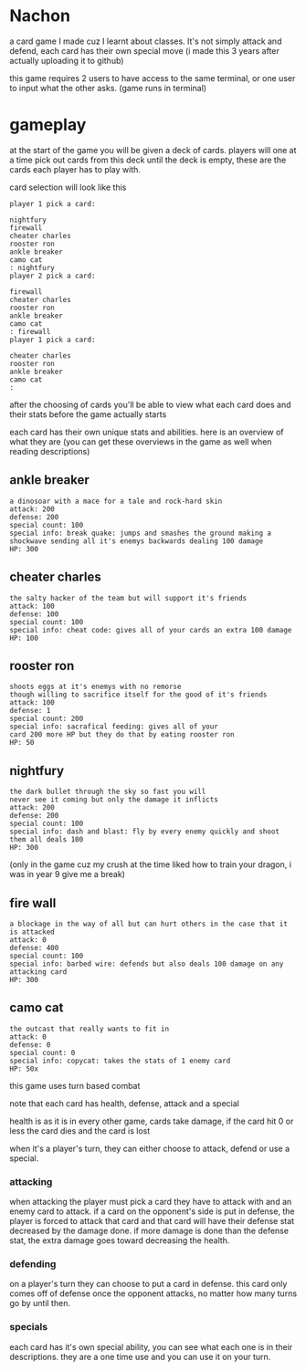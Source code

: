 # Nachon
a card game I made cuz I learnt about classes. It's not simply attack and defend, each card has their own special move (i made this 3 years after actually uploading it to github)

this game requires 2 users to have access to the same terminal, or one user to input what the other asks. (game runs in terminal)

# gameplay

at the start of the game you will be given a deck of cards.
players will one at a time pick out cards from this deck until the deck is empty, these are the cards each player has to play with.

card selection will look like this

```
player 1 pick a card:

nightfury
firewall
cheater charles
rooster ron
ankle breaker
camo cat
: nightfury
player 2 pick a card:

firewall
cheater charles
rooster ron
ankle breaker
camo cat
: firewall
player 1 pick a card:

cheater charles
rooster ron
ankle breaker
camo cat
: 
```

after the choosing of cards you'll be able to view what each card does and their stats before the game actually starts

each card has their own unique stats and abilities. here is an overview of what they are (you can get these overviews in the game as well when reading descriptions)

## ankle breaker
```
a dinosoar with a mace for a tale and rock-hard skin
attack: 200
defense: 200
special count: 100
special info: break quake: jumps and smashes the ground making a shockwave sending all it's enemys backwards dealing 100 damage
HP: 300
```

## cheater charles
```
the salty hacker of the team but will support it's friends
attack: 100
defense: 100
special count: 100
special info: cheat code: gives all of your cards an extra 100 damage
HP: 100
```

## rooster ron
```
shoots eggs at it's enemys with no remorse
though willing to sacrifice itself for the good of it's friends
attack: 100
defense: 1
special count: 200
special info: sacrafical feeding: gives all of your
card 200 more HP but they do that by eating rooster ron
HP: 50
```

## nightfury
```
the dark bullet through the sky so fast you will
never see it coming but only the damage it inflicts
attack: 200
defense: 200
special count: 100
special info: dash and blast: fly by every enemy quickly and shoot them all deals 100
HP: 300
```
(only in the game cuz my crush at the time liked how to train your dragon, i was in year 9 give me a break)

## fire wall
```
a blockage in the way of all but can hurt others in the case that it is attacked
attack: 0
defense: 400
special count: 100
special info: barbed wire: defends but also deals 100 damage on any attacking card
HP: 300
```

## camo cat
```
the outcast that really wants to fit in
attack: 0
defense: 0
special count: 0
special info: copycat: takes the stats of 1 enemy card
HP: 50x
```

this game uses turn based combat

note that each card has health, defense, attack and a special

health is as it is in every other game, cards take damage, if the card hit 0 or less the card dies and the card is lost

when it's a player's turn, they can either choose to attack, defend or use a special.

### attacking
when attacking the player must pick a card they have to attack with and an enemy card to attack.
if a card on the opponent's side is put in defense, the player is forced to attack that card and that card will have their defense stat decreased by the damage done.
if more damage is done than the defense stat, the extra damage goes toward decreasing the health.
### defending
on a player's turn they can choose to put a card in defense.
this card only comes off of defense once the opponent attacks, no matter how many turns go by until then.
### specials
each card has it's own special ability, you can see what each one is in their descriptions. 
they are a one time use and you can use it on your turn.

